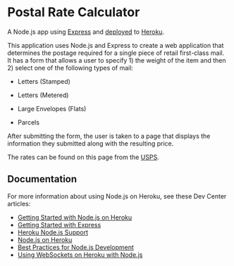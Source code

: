 # Postal Rate Calculator

A Node.js app using [Express](http://expressjs.com/) and [deployed](https://postalratecalculator.herokuapp.com) to [Heroku](http://www.heroku.com).

This application uses Node.js and Express to create a web application that determines the postage required for a single piece of retail first-class mail. It has a form that allows a user to specify 1) the weight of the item and then 2) select one of the following types of mail:

- Letters (Stamped)

- Letters (Metered)

- Large Envelopes (Flats)

- Parcels

After submitting the form, the user is taken to a page that displays the information they submitted along with the resulting price.

The rates can be found on this page from the [USPS](https://pe.usps.com/text/dmm300/Notice123.htm#_c096).

## Documentation

For more information about using Node.js on Heroku, see these Dev Center articles:

- [Getting Started with Node.js on Heroku](https://devcenter.heroku.com/articles/getting-started-with-nodejs)
- [Getting Started with Express](http://expressjs.com/en/starter/installing.html)
- [Heroku Node.js Support](https://devcenter.heroku.com/articles/nodejs-support)
- [Node.js on Heroku](https://devcenter.heroku.com/categories/nodejs)
- [Best Practices for Node.js Development](https://devcenter.heroku.com/articles/node-best-practices)
- [Using WebSockets on Heroku with Node.js](https://devcenter.heroku.com/articles/node-websockets)
